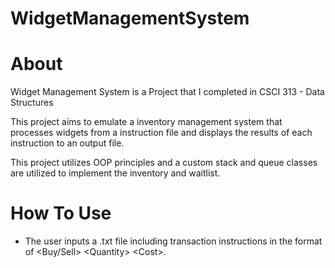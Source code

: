 # WidgetManagementSystem

# About
Widget Management System is a Project that I completed in CSCI 313 - Data Structures

This project aims to emulate a inventory management system that processes widgets from a instruction file and displays the results of each instruction to an output file.

This project utilizes OOP principles and a custom stack and queue classes are utilized to implement the inventory and waitlist.

# How To Use
* The user inputs a .txt file including transaction instructions in the format of \<Buy/Sell\> \<Quantity\> \<Cost\>.
